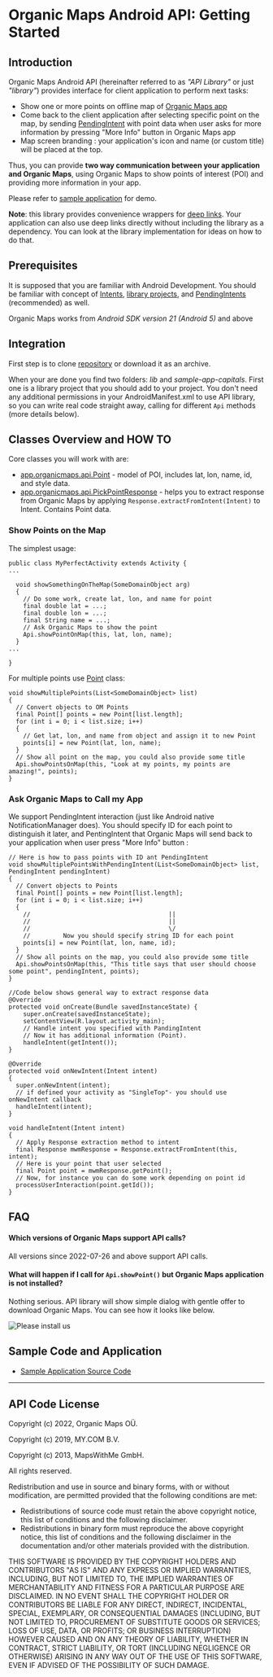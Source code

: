 # Organic Maps Android API: Getting Started

## Introduction

Organic Maps Android API (hereinafter referred to as *"API Library"* or just *"library"*)
provides interface for client application to perform next tasks:

* Show one or more points on offline map of [Organic Maps app][linkOM]
* Come back to the client application after selecting specific point on the map, by sending [PendingIntent][linkPIntent] with point data when user asks for more information by pressing "More Info" button in Organic Maps app
* Map screen branding : your application's icon and name (or custom title) will be placed at the top.

Thus, you can provide **two way communication between your application and Organic Maps**,
using Organic Maps to show points of interest (POI) and providing more information in your app.

Please refer to [sample application][linkSampleSource] for demo.

**Note**: this library provides convenience wrappers for [deep links](https://omaps.app/api). Your application can also use deep links directly without including the library as a dependency. You can look at the library implementation for ideas on how to do that.

## Prerequisites

It is supposed that you are familiar with Android Development.
You should be familiar with concept of [Intents][linkIntents], [library projects][linkLibProj], and [PendingIntents][linkPIntent] (recommended) as well.

Organic Maps works from *Android SDK version 21 (Android 5)* and above

## Integration
First step is to clone [repository][linkRepo] or download it as an archive.

When your are done you find two folders: *lib* and *sample-app-capitals*. First one is a library project that you should add to your project.
You don't need any additional permissions in your AndroidManifest.xml to use API library, so you can write real code straight away, calling for different `Api` methods (more details below).

## Classes Overview and HOW TO
Core classes you will work with are:

* [app.organicmaps.api.Point][linkPointClass] - model of POI, includes lat, lon, name, id, and style data.
* [app.organicmaps.api.PickPointResponse][linkRespClass] - helps you to extract response from Organic Maps by applying `Response.extractFromIntent(Intent)` to Intent. Contains Point data.

### Show Points on the Map

The simplest usage:

    public class MyPerfectActivity extends Activity {
    ...

      void showSomethingOnTheMap(SomeDomainObject arg)
      {
        // Do some work, create lat, lon, and name for point
        final double lat = ...;
        final double lon = ...;
        final String name = ...;
        // Ask Organic Maps to show the point
        Api.showPointOnMap(this, lat, lon, name);
      }
    ...

    }

For multiple points use [Point][linkPointClass] class:

    void showMultiplePoints(List<SomeDomainObject> list)
    {
      // Convert objects to OM Points
      final Point[] points = new Point[list.length];
      for (int i = 0; i < list.size; i++)
      {
        // Get lat, lon, and name from object and assign it to new Point
        points[i] = new Point(lat, lon, name);
      }
      // Show all point on the map, you could also provide some title
      Api.showPointsOnMap(this, "Look at my points, my points are amazing!", points);
    }


### Ask Organic Maps to Call my App

We support PendingIntent interaction (just like Android native
NotificationManager does). You should specify ID for each point to
distinguish it later, and PentingIntent that Organic Maps will send back to
your application when user press "More Info" button :

    // Here is how to pass points with ID ant PendingIntent
    void showMultiplePointsWithPendingIntent(List<SomeDomainObject> list, PendingIntent pendingIntent)
    {
      // Convert objects to Points
      final Point[] points = new Point[list.length];
      for (int i = 0; i < list.size; i++)
      {
        //                                      ||
        //                                      ||
        //                                      \/
        //         Now you should specify string ID for each point
        points[i] = new Point(lat, lon, name, id);
      }
      // Show all points on the map, you could also provide some title
      Api.showPointsOnMap(this, "This title says that user should choose some point", pendingIntent, points);
    }

    //Code below shows general way to extract response data
    @Override
    protected void onCreate(Bundle savedInstanceState) {
        super.onCreate(savedInstanceState);
        setContentView(R.layout.activity_main);
        // Handle intent you specified with PandingIntent
        // Now it has additional information (Point).
        handleIntent(getIntent());
    }

    @Override
    protected void onNewIntent(Intent intent)
    {
      super.onNewIntent(intent);
      // if defined your activity as "SingleTop"- you should use onNewIntent callback
      handleIntent(intent);
    }

    void handleIntent(Intent intent)
    {
      // Apply Response extraction method to intent
      final Response mwmResponse = Response.extractFromIntent(this, intent);
      // Here is your point that user selected
      final Point point = mwmResponse.getPoint();
      // Now, for instance you can do some work depending on point id
      processUserInteraction(point.getId());
    }

## FAQ

#### Which versions of Organic Maps support API calls?

All versions since 2022-07-26 and above support API calls.

#### What will happen if I call for `Api.showPoint()` but Organic Maps application is not installed?

Nothing serious. API library will show simple dialog with gentle offer to download Organic Maps. You can see how it looks like below.

![Please install us](site/images/dlg.png)

## Sample Code and Application

* [Sample Application Source Code][linkSampleSource]

-------------------------------------------------------------------------------
## API Code License

Copyright (c) 2022, Organic Maps OÜ.

Copyright (c) 2019, MY.COM B.V.

Copyright (c) 2013, MapsWithMe GmbH.

All rights reserved.

Redistribution and use in source and binary forms, with or without modification, are permitted provided that the following conditions are met:

* Redistributions of source code must retain the above copyright notice, this list of conditions and the following disclaimer.
* Redistributions in binary form must reproduce the above copyright notice, this list of conditions and the following disclaimer in the documentation and/or other materials provided with the distribution.

THIS SOFTWARE IS PROVIDED BY THE COPYRIGHT HOLDERS AND CONTRIBUTORS "AS IS" AND ANY EXPRESS OR IMPLIED WARRANTIES, INCLUDING, BUT NOT LIMITED TO, THE IMPLIED WARRANTIES OF MERCHANTABILITY AND FITNESS FOR A PARTICULAR PURPOSE ARE DISCLAIMED. IN NO EVENT SHALL THE COPYRIGHT HOLDER OR CONTRIBUTORS BE LIABLE FOR ANY DIRECT, INDIRECT, INCIDENTAL, SPECIAL, EXEMPLARY, OR CONSEQUENTIAL DAMAGES (INCLUDING, BUT NOT LIMITED TO, PROCUREMENT OF SUBSTITUTE GOODS OR SERVICES; LOSS OF USE, DATA, OR PROFITS; OR BUSINESS INTERRUPTION) HOWEVER CAUSED AND ON ANY THEORY OF LIABILITY, WHETHER IN CONTRACT, STRICT LIABILITY, OR TORT (INCLUDING NEGLIGENCE OR OTHERWISE) ARISING IN ANY WAY OUT OF THE USE OF THIS SOFTWARE, EVEN IF ADVISED OF THE POSSIBILITY OF SUCH DAMAGE.

[linkOM]: https://organicmaps.app/ "Organic Maps"
[linkPIntent]: http://developer.android.com/reference/android/app/PendingIntent.html "PendingIntent"
[linkRepo]: https://github.com/organicmaps/api-android "GitHub Repository"
[linkLibProj]: http://developer.android.com/tools/projects/index.html#LibraryProjects "Android Library Project"
[linkIntents]: http://developer.android.com/guide/components/intents-filters.html "Intents and Intent Filters"
[linkApiClass]: lib/src/app/organicmaps/api/Api.java "Api.java"
[linkPointClass]: lib/src/app/organicmaps/api/Point.java "Point.java"
[linkRespClass]: lib/src/app/organicmaps/api/PickPointResponse.java  "PickPointResponse.java"
[linkSampleSource]: https://github.com/organicmaps/api-android/tree/master/sample-app-capitals "Api Source Code"
